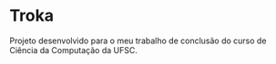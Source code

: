 # Troka

Projeto desenvolvido para o meu trabalho de conclusão do curso de Ciência da Computação da UFSC.
